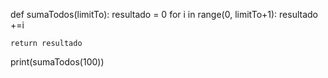 def sumaTodos(limitTo):
    resultado = 0
    for i in range(0, limitTo+1):
        resultado +=i
        
    return resultado
print(sumaTodos(100))